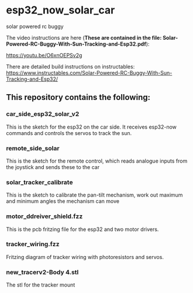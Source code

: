 # esp32_now_solar_car
 solar powered rc buggy

 The video instructions are here (__These are contained in the file: Solar-Powered-RC-Buggy-With-Sun-Tracking-and-Esp32.pdf__):
 
 https://youtu.be/O6xnOEPSv2g
 


 There are detailed build instructions on instructables:
 https://www.instructables.com/Solar-Powered-RC-Buggy-With-Sun-Tracking-and-Esp32/

## This repository contains the following:

### car_side_esp32_solar_v2 
This is the sketch for the esp32 on the car side. It receives esp32-now commands and controls the servos to track the sun.

### remote_side_solar
This is the sketch for the remote control, which reads analogue inputs from the joystick and sends these to the car

### solar_tracker_calibrate
This is the sketch to calibrate the pan-tilt mechanism, work out maximum and minimum angles the mechanism can move

### motor_ddreiver_shield.fzz
This is the pcb fritzing file for the esp32 and two motor drivers.

### tracker_wiring.fzz
Fritzing diagram of tracker wiring with photoresistors and servos.

### new_tracerv2-Body 4.stl
The stl for the tracker mount
